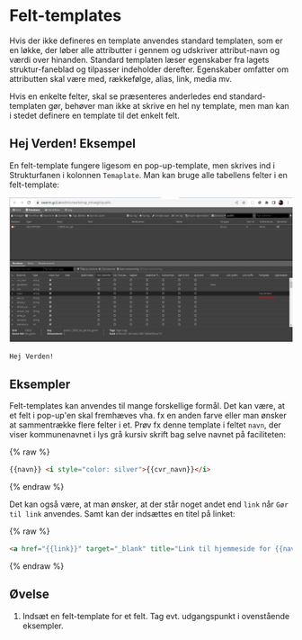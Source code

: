 # Felt-templates

Hvis der ikke defineres en template anvendes standard templaten, som er en løkke, der løber alle attributter i gennem og
udskriver attribut-navn og værdi over hinanden. Standard templaten læser egenskaber fra lagets struktur-faneblad og tilpasser
indeholder derefter. Egenskaber omfatter om attributten skal være med, rækkefølge, alias, link, media mv.

Hvis en enkelte felter, skal se præsenteres anderledes end standard-templaten gør, behøver man ikke at skrive en hel ny template, 
men man kan i stedet definere en template til det enkelt felt.  

## Hej Verden! Eksempel

En felt-template fungere ligesom en pop-up-template, men skrives ind i Strukturfanen i kolonnen `Temaplate`. Man kan bruge alle tabellens 
felter i en felt-template:

![Felt-template](../assets/field-template.png)

```text
Hej Verden!
```

## Eksempler

Felt-templates kan anvendes til mange forskellige formål. Det kan være, at et felt i pop-up'en skal fremhæves vha. fx en anden 
farve eller man ønsker at sammentrække flere felter i et. Prøv fx denne template i feltet `navn`, der viser kommunenavnet i 
lys grå kursiv skrift bag selve navnet på faciliteten:

{% raw %}
```html
{{navn}} <i style="color: silver">{{cvr_navn}}</i>
```
{% endraw %}

Det kan også være, at man ønsker, at der står noget andet end `link` når `Gør til link` anvendes. Samt kan der indsættes 
en titel på linket:

{% raw %}
```html
<a href="{{link}}" target="_blank" title="Link til hjemmeside for {{navn}}">Link til ekstern hjemmeside</a>
```
{% endraw %}

## Øvelse

1. Indsæt en felt-template for et felt. Tag evt. udgangspunkt i ovenstående eksempler.
